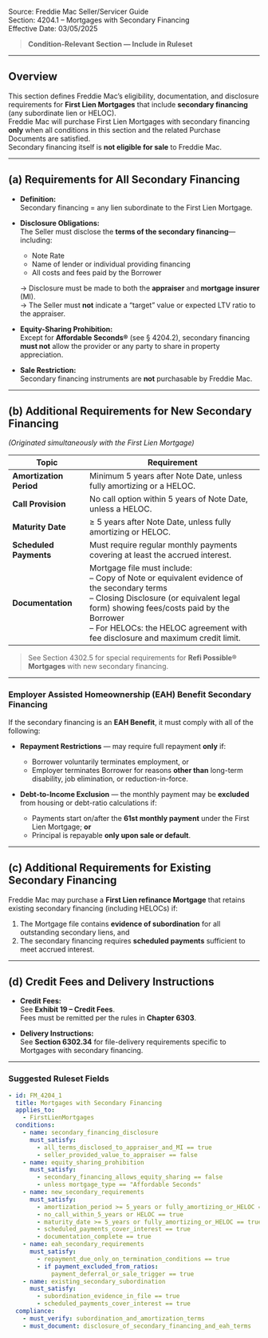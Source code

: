 Source: Freddie Mac Seller/Servicer Guide  
Section: 4204.1 – Mortgages with Secondary Financing  
Effective Date: 03/05/2025  

> **Condition-Relevant Section — Include in Ruleset**

---

## Overview
This section defines Freddie Mac’s eligibility, documentation, and disclosure requirements for **First Lien Mortgages** that include **secondary financing** (any subordinate lien or HELOC).  
Freddie Mac will purchase First Lien Mortgages with secondary financing **only** when all conditions in this section and the related Purchase Documents are satisfied.  
Secondary financing itself is **not eligible for sale** to Freddie Mac.

---

## (a) Requirements for All Secondary Financing

- **Definition:**  
  Secondary financing = any lien subordinate to the First Lien Mortgage.

- **Disclosure Obligations:**  
  The Seller must disclose the **terms of the secondary financing**—including:
  - Note Rate  
  - Name of lender or individual providing financing  
  - All costs and fees paid by the Borrower  

  → Disclosure must be made to both the **appraiser** and **mortgage insurer** (MI).  
  → The Seller must **not** indicate a “target” value or expected LTV ratio to the appraiser.

- **Equity-Sharing Prohibition:**  
  Except for **Affordable Seconds®** (see § 4204.2), secondary financing **must not** allow the provider or any party to share in property appreciation.

- **Sale Restriction:**  
  Secondary financing instruments are **not** purchasable by Freddie Mac.

---

## (b) Additional Requirements for New Secondary Financing  
*(Originated simultaneously with the First Lien Mortgage)*

| Topic | Requirement |
|-------|--------------|
| **Amortization Period** | Minimum 5 years after Note Date, unless fully amortizing or a HELOC. |
| **Call Provision** | No call option within 5 years of Note Date, unless a HELOC. |
| **Maturity Date** | ≥ 5 years after Note Date, unless fully amortizing or HELOC. |
| **Scheduled Payments** | Must require regular monthly payments covering at least the accrued interest. |
| **Documentation** | Mortgage file must include:<br>– Copy of Note or equivalent evidence of the secondary terms<br>– Closing Disclosure (or equivalent legal form) showing fees/costs paid by the Borrower<br>– For HELOCs: the HELOC agreement with fee disclosure and maximum credit limit. |

> See Section 4302.5 for special requirements for **Refi Possible® Mortgages** with new secondary financing.

---

### Employer Assisted Homeownership (EAH) Benefit Secondary Financing

If the secondary financing is an **EAH Benefit**, it must comply with all of the following:

- **Repayment Restrictions** — may require full repayment **only** if:  
  - Borrower voluntarily terminates employment, or  
  - Employer terminates Borrower for reasons **other than** long-term disability, job elimination, or reduction-in-force.

- **Debt-to-Income Exclusion** — the monthly payment may be **excluded** from housing or debt-ratio calculations if:  
  - Payments start on/after the **61st monthly payment** under the First Lien Mortgage; **or**  
  - Principal is repayable **only upon sale or default**.

---

## (c) Additional Requirements for Existing Secondary Financing

Freddie Mac may purchase a **First Lien refinance Mortgage** that retains existing secondary financing (including HELOCs) if:

1. The Mortgage file contains **evidence of subordination** for all outstanding secondary liens, and  
2. The secondary financing requires **scheduled payments** sufficient to meet accrued interest.

---

## (d) Credit Fees and Delivery Instructions

- **Credit Fees:**  
  See **Exhibit 19 – Credit Fees**.  
  Fees must be remitted per the rules in **Chapter 6303**.  

- **Delivery Instructions:**  
  See **Section 6302.34** for file-delivery requirements specific to Mortgages with secondary financing.

---

### Suggested Ruleset Fields

```yaml
- id: FM_4204_1
  title: Mortgages with Secondary Financing
  applies_to:
    - FirstLienMortgages
  conditions:
    - name: secondary_financing_disclosure
      must_satisfy:
        - all_terms_disclosed_to_appraiser_and_MI == true
        - seller_provided_value_to_appraiser == false
    - name: equity_sharing_prohibition
      must_satisfy:
        - secondary_financing_allows_equity_sharing == false
        - unless mortgage_type == "Affordable Seconds"
    - name: new_secondary_requirements
      must_satisfy:
        - amortization_period >= 5_years or fully_amortizing_or_HELOC == true
        - no_call_within_5_years or HELOC == true
        - maturity_date >= 5_years or fully_amortizing_or_HELOC == true
        - scheduled_payments_cover_interest == true
        - documentation_complete == true
    - name: eah_secondary_requirements
      must_satisfy:
        - repayment_due_only_on_termination_conditions == true
        - if payment_excluded_from_ratios:
            payment_deferral_or_sale_trigger == true
    - name: existing_secondary_subordination
      must_satisfy:
        - subordination_evidence_in_file == true
        - scheduled_payments_cover_interest == true
  compliance:
    - must_verify: subordination_and_amortization_terms
    - must_document: disclosure_of_secondary_financing_and_eah_terms
